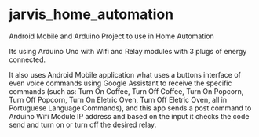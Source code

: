 # jarvis_home_automation
Android Mobile and Arduino Project to use in Home Automation

Its using Arduino Uno with Wifi and Relay modules with 3 plugs of energy connected.

It also uses Android Mobile application what uses a buttons interface of even voice commands using Google Assistant to receive the specific commands (such as: Turn On Coffee, Turn Off Coffee, Turn On Popcorn, Turn Off Popcorn, Turn On Eletric Oven, Turn Off Eletric Oven, all in Portuguese Language Commands), and this app sends a post command to Arduino Wifi Module IP address and based on the input it checks the code send and turn on or turn off the desired relay.
